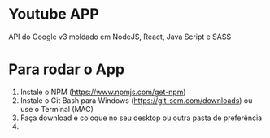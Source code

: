 # Youtube APP
API do Google v3 moldado em NodeJS, React, Java Script e SASS

# Para rodar o App
1) Instale o NPM (https://www.npmjs.com/get-npm)
2) Instale o Git Bash para Windows (https://git-scm.com/downloads) ou use o Terminal (MAC)
3) Faça download e coloque no seu desktop ou outra pasta de preferência
4)
